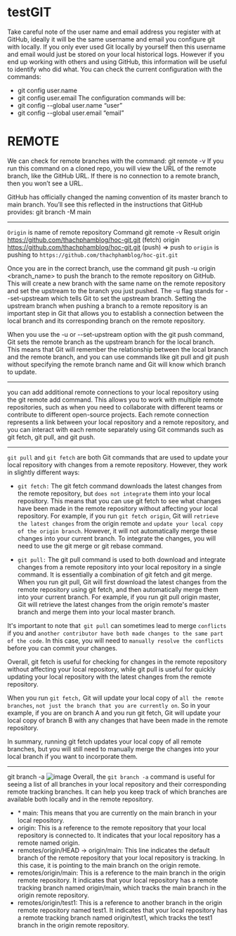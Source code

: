# testGIT

Take careful note of the user name and email address you register with at GitHub, ideally it will be the same username and email you configure git with locally.
If you only ever used Git locally by yourself then this username and email would just be stored on your local historical logs.
However if you end up working with others and using GitHub, this information will be useful to identify who did what.
You can check the current configuration with the commands:

- git config user.name
- git config user.email
  The configuration commands will be:
- git config --global user.name “user”
- git config --global user.email “email”

# REMOTE

We can check for remote branches with the command:
git remote -v
If you run this command on a cloned repo, you will view the URL of the remote branch, like the GitHub URL.
If there is no connection to a remote branch, then you won’t see a URL.

GitHub has officially changed the naming convention of its master branch to main branch.
You’ll see this reflected in the instructions that GitHub provides:
git branch -M main

---

`Origin` is name of remote repository
Command
git remote -v
Result
origin https://github.com/thachphamblog/hoc-git.git (fetch)
origin https://github.com/thachphamblog/hoc-git.git (push)
=> push to `origin` is pushing to `https://github.com/thachphamblog/hoc-git.git`

Once you are in the correct branch, use the command git push -u origin <branch_name> to push the branch to the remote repository on GitHub. This will create a new branch with the same name on the remote repository and set the upstream to the branch you just pushed. The -u flag stands for --set-upstream which tells Git to set the upstream branch.
Setting the upstream branch when pushing a branch to a remote repository is an important step in Git that allows you to establish a connection between the local branch and its corresponding branch on the remote repository.

When you use the -u or --set-upstream option with the git push command, Git sets the remote branch as the upstream branch for the local branch. This means that Git will remember the relationship between the local branch and the remote branch, and you can use commands like git pull and git push without specifying the remote branch name and Git will know which branch to update.

---

you can add additional remote connections to your local repository using the git remote add command. This allows you to work with multiple remote repositories, such as when you need to collaborate with different teams or contribute to different open-source projects. Each remote connection represents a link between your local repository and a remote repository, and you can interact with each remote separately using Git commands such as git fetch, git pull, and git push.

---

`git pull` and `git fetch` are both Git commands that are used to update your local repository with changes from a remote repository. However, they work in slightly different ways:

- `git fetch:` The git fetch command downloads the latest changes from the remote repository, but `does not integrate` them into your local repository. This means that you can use git fetch to see what changes have been made in the remote repository without affecting your local repository.
  For example, if you run `git fetch origin`, Git will `retrieve the latest changes` from the origin remote `and` `update your local copy of the origin branch`. However, it will not automatically merge these changes into your current branch. To integrate the changes, you will need to use the git merge or git rebase command.

- `git pull:` The git pull command is used to both download and integrate changes from a remote repository into your local repository in a single command. It is essentially a combination of git fetch and git merge. When you run git pull, Git will first download the latest changes from the remote repository using git fetch, and then automatically merge them into your current branch.
  For example, if you run git pull origin master, Git will retrieve the latest changes from the origin remote's master branch and merge them into your local master branch.

It's important to note that` git pull` can sometimes lead to merge `conflicts` if you and `another contributor have both made changes to the same part of the code`. In this case, you will need to `manually resolve the conflicts` before you can commit your changes.

Overall, git fetch is useful for checking for changes in the remote repository without affecting your local repository, while git pull is useful for quickly updating your local repository with the latest changes from the remote repository.

When you run `git fetch,` Git will update your local copy of `all the remote branches`, `not just the branch that you are currently on`. So in your example, if you are on branch A and you run git fetch, Git will update your local copy of branch B with any changes that have been made in the remote repository.

In summary, running git fetch updates your local copy of all remote branches, but you will still need to manually merge the changes into your local branch if you want to incorporate them.

---

git branch -a
![image](https://user-images.githubusercontent.com/85342922/226678085-eca08597-0385-463d-954b-5166bd2a724b.png)
Overall, the `git branch -a` command is useful for seeing a list of all branches in your local repository and their corresponding remote tracking branches. It can help you keep track of which branches are available both locally and in the remote repository.

- \* main: This means that you are currently on the main branch in your local repository.
- origin: This is a reference to the remote repository that your local repository is connected to. It indicates that your local repository has a remote named origin.
- remotes/origin/HEAD -> origin/main: This line indicates the default branch of the remote repository that your local repository is tracking. In this case, it is pointing to the main branch on the origin remote.
- remotes/origin/main: This is a reference to the main branch in the origin remote repository. It indicates that your local repository has a remote tracking branch named origin/main, which tracks the main branch in the origin remote repository.
- remotes/origin/test1: This is a reference to another branch in the origin remote repository named test1. It indicates that your local repository has a remote tracking branch named origin/test1, which tracks the test1 branch in the origin remote repository.
